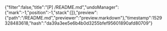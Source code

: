 {"filter":false,"title":"[P] /README.md","undoManager":{"mark":-1,"position":-1,"stack":[]},"preview":{"path":"/README.md","previewer":"preview.markdown"},"timestamp":1529328483618,"hash":"da39a3ee5e6b4b0d3255bfef95601890afd80709"}